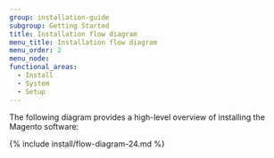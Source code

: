 ```yaml
---
group: installation-guide
subgroup: Getting Started
title: Installation flow diagram
menu_title: Installation flow diagram
menu_order: 2
menu_node:
functional_areas:
  - Install
  - System
  - Setup
---
```


The following diagram provides a high-level overview of installing the Magento software:

{% include install/flow-diagram-24.md %}